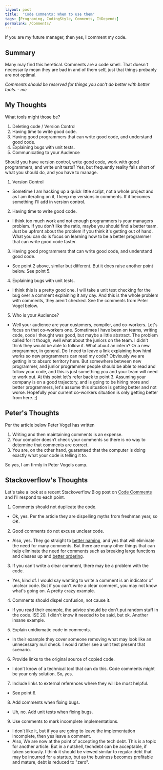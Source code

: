 ```yaml
---
layout: post
title:  "Code Comments: When to use them"
tags: [Programing, CodingStyle, Comments, ItDepends]
permalink: /Comments/
---
```


If you are my future manager, then yes, I comment my code.

## Summary
Many may find this heretical.  Comments are a code smell.  That doesn't necessarily mean they are bad in and of them self, just that things probably are not optimal.

*Comments should be reserved for things you can't do better with better tools. - me*

## My Thoughts
What tools might those be?
1. Deleting code / Version Control
2. Having time to write good code.
3. Having good programmers that can write good code, and understand good code.
4. Explaining bugs with unit tests.
5. Communicating to your Audience

Should you have version control, write good code, work with good programmers, and write unit tests?  Yes, but frequently reality falls short of what you should do, and you have to manage. 

1. Version Control
 - Sometime I am hacking up a quick little script, not a whole project and as I am iterating on it, I keep my versions in comments. If it becomes something I'll add in version control.

2. Having time to write good code.
 - I think too much work and not enough programmers is your managers problem. If you don't like the ratio, maybe you should find a better team.  Just be upfront about the problem if you think it's getting out of hand.  What you can do is focus on learning how to be a better programmer that can write good code faster.

3. Having good programmers that can write good code, and understand good code.
 - See point 2 above, similar but different. But it does raise another point below. See point 5.

4. Explaining bugs with unit tests.
 - I think this is a pretty good one.  I will take a unit test checking for the bug over a comment explaining it any day.  And this is the whole problem with comments, they aren't checked.  See the comments from Peter Vogel below.

5. Who is your Audience?
 - Well your audience are your customers, compiler, and co-workers. Let's focus on that co-workers one.  Sometimes I have been on teams, writing code, code I thought was good, but maybe a little abstract.  The problem called for it though, well what about the juniors on the team.  I didn't think they would be able to follow it. What about an intern? Or a new programmer, in general.  Do I need to leave a link explaining how html works so new programmers can read my code? Obviously we are getting in to absurd territory here. But somewhere between new programmer, and junior programmer people should be able to read and follow your code, and this is just something you and your team will need to work out. At this point let's refer back to point 3. Assuming your company is on a good trajectory, and is going to be hiring more and better programmers, let's assume this situation is getting better and not worse.  Hopefully your current co-workers situation is only getting better from here. ;)

## Peter's Thoughts
Per the article below Peter Vogel has written
 1. Writing and then maintaining comments is an expense.
 2. Your compiler doesn’t check your comments so there is no way to determine that comments are correct.
 3. You are, on the other hand, guaranteed that the computer is doing exactly what your code is telling it to.

So yes, I am firmly in Peter Vogels camp.

## Stackoverflow's Thoughts
Let's take a look at a recent Stackoverflow.Blog post on [Code Comments](https://stackoverflow.blog/2021/07/05/best-practices-for-writing-code-comments/) and I'll respond to each point.

1.  Comments should not duplicate the code.
 - Ok, yes. Per the article they are dispelling myths from freshman year, so OK. 

2. Good comments do not excuse unclear code.
 - Also, yes.  They go straight to [better naming](/naming-conventions/), and yes that will eliminate the need for many comments.  But there are many other things that can help eliminate the need for comments such as breaking large functions and classes up and [better ordering](/ordering-the-functions-in-your-class/).

3. If you can't write a clear comment, there may be a problem with the code.
 - Yes, kind of. I would say wanting to write a comment is an indicator of unclear code. But if you can't write a clear comment, you may not know what's going on.  A pretty crazy example.

4. Comments should dispel confusion, not cause it.
 - If you read their example, the advice should be don't put random stuff in the code. ISE 20. I didn't know it needed to be said, but ok. Another insane example.

5. Explain unidiomatic code in comments.
 - In their example they cover someone removing what may look like an unnecessary null check.  I would rather see a unit test present that scenario.

6. Provide links to the original source of copied code.
 - I don't know of a technical tool that can do this.  Code comments might be your only solution. So, yes.

7. Include links to external references where they will be most helpful. 
 - See point 6.

8. Add comments when fixing bugs.
 - Uh, no. Add unit tests when fixing bugs.

9. Use comments to mark incomplete implementations.
 - I don't like it, but if you are going to leave the implementation incomplete, then yes leave a comment.
 - Also, We are now at the point of accepting the tech debt.  This is a topic for another article.  But in a nutshell, techdebt can be acceptable, if taken seriously.  I think it should be viewed similar to regular debt that may be incurred for a startup, but as the business becomes profitable and mature, debt is reduced to "zero".
